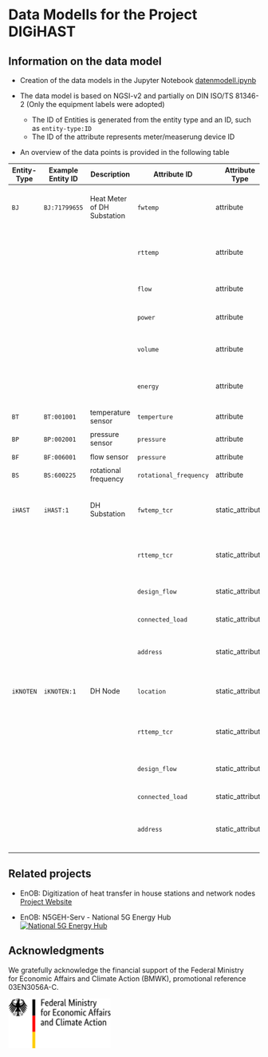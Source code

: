 # Data Modells for the Project DIGiHAST

## Information on the data model
- Creation of the data models in the Jupyter Notebook [datenmodell.ipynb](./datenmodell.ipynb)

- The data model is based on NGSI-v2 and partially on DIN ISO/TS 81346-2 (Only the equipment labels were adopted)
    - The ID of Entities is generated from the entity type and an ID, such as `entity-type:ID`
    - The ID of the attribute represents meter/measerung device ID 

- An overview of the data points is provided in the following table

| Entity-Type             | Example Entity ID               | Description                     | Attribute ID                | Attribute Type | Data Type | Unit          | Description                                    |
|----------------------|--------------------------------|----------------------------------|--------------------------------|------------------|-------------|-----------------|---------------------------------------------------|
| `BJ`                 | `BJ:71799655`         | Heat Meter of DH Substation    | `fwtemp`           | attribute        | Number      | °C              | Supply temperature of the substation primiry side   |
|                      |                                |                       | `rttemp`           | attribute        | Number      | °C              | Return temperature of the substation primiry side    |
|                      |                                |                       | `flow`             | attribute        | Number      | m³/h            | Flow of the substation primiry side    |
|                      |                                |                       | `power`            | attribute        | Number      | kW              | Power of the substation primiry side     |
|                      |                                |                       | `volume`           | attribute        | Number      | m³              | Volume of the substation primiry side   |
|                      |                                |                       | `energy`           | attribute        | Number      | kWh             | Energy of the substation primiry side   |
|                      |                                |                                  |                                 |                  |              |                |                                                    |
| `BT`                 | `BT:001001`                    | temperature sensor    | `temperture`        | attribute        | Number      | °C             | Temperature Sensor                         |
|                      |                                |                                  |                                 |                  |              |                |                                                    |
| `BP`                 | `BP:002001`                    | pressure sensor       | `pressure`          | attribute        | Number      | bar            | Pressure Sensor               |
|            |                                |                                 |                                 |                  |              |                |    
| `BF`                 | `BF:006001`                    | flow sensor           | `pressure`          | attribute        | Number      | m³/h            | Flow Sensor               |
|                      |                                |                                  |                                 |                  |              |                |   
| `BS`                 | `BS:600225`                    | rotational frequency  | `rotational_frequency`| attribute        | Number      | rpm            | Rotational Frequency               |
|                      |                                |                                  |                                 |                  |              |                |    
| `iHAST`              | `iHAST:1`         |  DH Substation    | `fwtemp_tcr`                         | static_attribute       | Number      | °C              | Technical connection regulations for supply temperature   |
|                      |                                |                       | `rttemp_tcr`        | static_attribute       | Number      | °C              | Technical connection regulations for return temperature    |
|                      |                                |                       | `design_flow`             | static_attribute        | Number      | m³/h            | Design flow of the substation    |
|                      |                                |                       | `connected_load`            | static_attribute        | Number      | kW              | Connected Load of the substation      |
|                      |                                |                       | `address`           | static_attribute        | String      | m³              | Volume of the substation primiry side   |
|                      |                                |                                  |                                 |                  |              |                |  
| `iKNOTEN`              | `iKNOTEN:1`         |  DH Node    | `location`                         | static_attribute       | String      | °C              | Location of the Node in the DH-Network   |
|                      |                                |                       | `rttemp_tcr`        | static_attribute       | Number      | °C              | Technical connection regulations for return temperature    |
|                      |                                |                       | `design_flow`             | static_attribute        | Number      | m³/h            | Design flow of the substation    |
|                      |                                |                       | `connected_load`            | static_attribute        | Number      | kW              | Connected Load of the substation      |
|                      |                                |                       | `address`           | static_attribute        | Number      | m³              | Volume of the substation primiry side   |
|                      |                                |                                  |                                 |                  |              |                |  
                                                 |

## Related projects

- EnOB: Digitization of heat transfer in house stations and network nodes <br>
<a href="https://n5geh.de/digihast/"> Project Website </a>

- EnOB: N5GEH-Serv - National 5G Energy Hub <br>
<a href="https://n5geh.de/"> <img alt="National 5G Energy Hub" 
src="https://avatars.githubusercontent.com/u/43948851?s=200&v=4" height="150"></a>

## Acknowledgments

We gratefully acknowledge the financial support of the Federal Ministry <br> 
for Economic Affairs and Climate Action (BMWK), promotional reference 03EN3056A-C.

<a href="https://www.bmwi.de/Navigation/EN/Home/home.html"> <img alt="BMWK" 
src="https://raw.githubusercontent.com/RWTH-EBC/FiLiP/master/docs/logos/bmwi_logo_en.png" height="100"> </a>